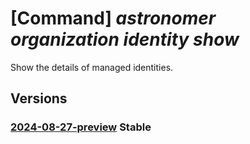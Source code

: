 # [Command] _astronomer organization identity show_

Show the details of managed identities.

## Versions

### [2024-08-27-preview](/Resources/mgmt-plane/L3N1YnNjcmlwdGlvbnMve30vcmVzb3VyY2Vncm91cHMve30vcHJvdmlkZXJzL2FzdHJvbm9tZXIuYXN0cm8vb3JnYW5pemF0aW9ucy97fQ==/2024-08-27-preview.xml) **Stable**

<!-- mgmt-plane /subscriptions/{}/resourcegroups/{}/providers/astronomer.astro/organizations/{} 2024-08-27-preview identity -->
